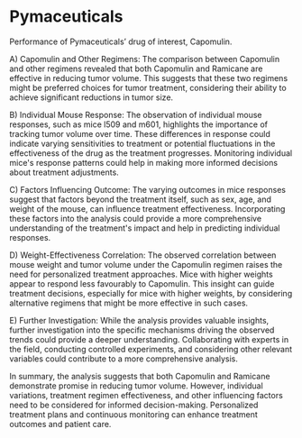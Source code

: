 # Pymaceuticals
Performance of Pymaceuticals’ drug of interest, Capomulin.

A)	Capomulin and Other Regimens:
The comparison between Capomulin and other regimens revealed that both Capomulin and Ramicane are effective in reducing tumor volume. This suggests that these two regimens might be preferred choices for tumor treatment, considering their ability to achieve significant reductions in tumor size.

B) Individual Mouse Response: 
The observation of individual mouse responses, such as mice l509 and m601, highlights the importance of tracking tumor volume over time. These differences in response could indicate varying sensitivities to treatment or potential fluctuations in the effectiveness of the drug as the treatment progresses. Monitoring individual mice's response patterns could help in making more informed decisions about treatment adjustments.

C) Factors Influencing Outcome: 
The varying outcomes in mice responses suggest that factors beyond the treatment itself, such as sex, age, and weight of the mouse, can influence treatment effectiveness. Incorporating these factors into the analysis could provide a more comprehensive understanding of the treatment's impact and help in predicting individual responses.

D) Weight-Effectiveness Correlation: 
The observed correlation between mouse weight and tumor volume under the Capomulin regimen raises the need for personalized treatment approaches. Mice with higher weights appear to respond less favourably to Capomulin. This insight can guide treatment decisions, especially for mice with higher weights, by considering alternative regimens that might be more effective in such cases.

E) Further Investigation: While the analysis provides valuable insights, further investigation into the specific mechanisms driving the observed trends could provide a deeper understanding. Collaborating with experts in the field, conducting controlled experiments, and considering other relevant variables could contribute to a more comprehensive analysis.

In summary, the analysis suggests that both Capomulin and Ramicane demonstrate promise in reducing tumor volume. However, individual variations, treatment regimen effectiveness, and other influencing factors need to be considered for informed decision-making. Personalized treatment plans and continuous monitoring can enhance treatment outcomes and patient care.
